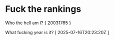 # Fuck the rankings

Who the hell am I?
{ 20031765 }

What fucking year is it?
[ 2025-07-16T20:23:20Z ]
